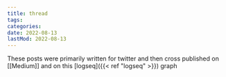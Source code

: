 ```yaml
---
title: thread
tags:
categories:
date: 2022-08-13
lastMod: 2022-08-13
---
```

These posts were primarily written for twitter and then cross published on [[Medium]] and on this [logseq]({{< ref "logseq" >}}) graph
